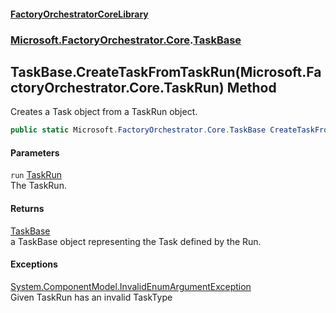 #### [FactoryOrchestratorCoreLibrary](./FactoryOrchestratorCoreLibrary.md 'FactoryOrchestratorCoreLibrary')
### [Microsoft.FactoryOrchestrator.Core](./Microsoft-FactoryOrchestrator-Core.md 'Microsoft.FactoryOrchestrator.Core').[TaskBase](./Microsoft-FactoryOrchestrator-Core-TaskBase.md 'Microsoft.FactoryOrchestrator.Core.TaskBase')
## TaskBase.CreateTaskFromTaskRun(Microsoft.FactoryOrchestrator.Core.TaskRun) Method
Creates a Task object from a TaskRun object.  
```csharp
public static Microsoft.FactoryOrchestrator.Core.TaskBase CreateTaskFromTaskRun(Microsoft.FactoryOrchestrator.Core.TaskRun run);
```
#### Parameters
<a name='Microsoft-FactoryOrchestrator-Core-TaskBase-CreateTaskFromTaskRun(Microsoft-FactoryOrchestrator-Core-TaskRun)-run'></a>
`run` [TaskRun](./Microsoft-FactoryOrchestrator-Core-TaskRun.md 'Microsoft.FactoryOrchestrator.Core.TaskRun')  
The TaskRun.  
  
#### Returns
[TaskBase](./Microsoft-FactoryOrchestrator-Core-TaskBase.md 'Microsoft.FactoryOrchestrator.Core.TaskBase')  
a TaskBase object representing the Task defined by the Run.  
#### Exceptions
[System.ComponentModel.InvalidEnumArgumentException](https://docs.microsoft.com/en-us/dotnet/api/System.ComponentModel.InvalidEnumArgumentException 'System.ComponentModel.InvalidEnumArgumentException')  
Given TaskRun has an invalid TaskType  
